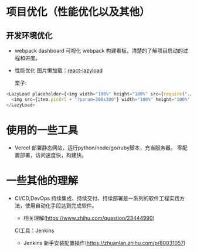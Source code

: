 # 项目优化（性能优化以及其他）

## 开发环境优化

- webpack dashboard
  可视化 webpack 构建看板，清楚的了解项目启动的过程和进度。

- 性能优化
  图片懒加载：[react-lazyload](https://www.npmjs.com/package/react-lazyload)

  栗子:
````js
<LazyLoad placeholder={<img width="100%" height="100%" src={require("./music.png").default} alt="music" />}>
  <img src={item.picUrl + "?param=300x300"} width="100%" height="100%" alt="music" />
</LazyLoad>
````

# 使用的一些工具

- Vercel
  部署静态网站，运行python/node/go/ruby脚本，充当服务器。
  零配置部署，访问速度快，构建快。

# 一些其他的理解
- CI/CD,DevOps
  持续集成、持续交付、持续部署是一系列的软件工程实践方法，使用自动化手段达到完成软件。

  - 相关理解(https://www.zhihu.com/question/23444990)

  CI工具：Jenkins
  - Jenkins 新手安装配置操作(https://zhuanlan.zhihu.com/p/80031057)


